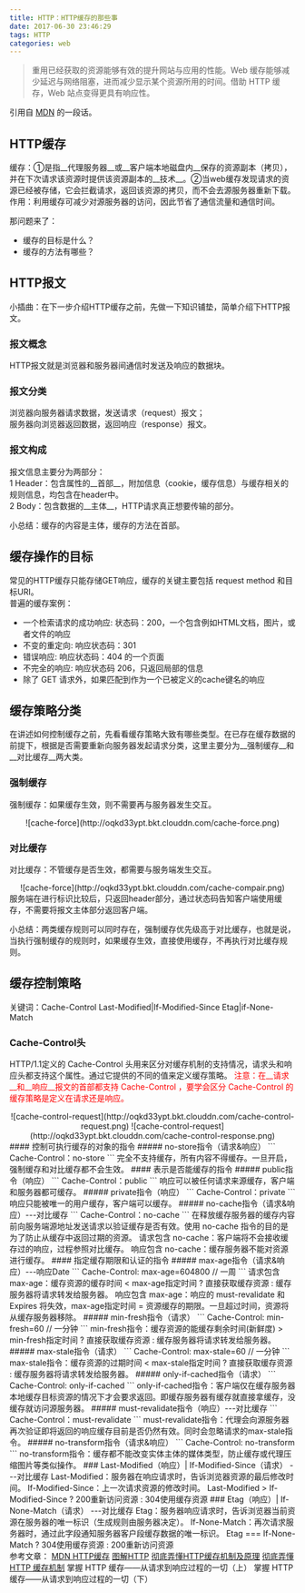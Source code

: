 ```yaml
---
title: HTTP：HTTP缓存的那些事
date: 2017-06-30 23:46:29
tags: HTTP
categories: web
---
```


> 重用已经获取的资源能够有效的提升网站与应用的性能。Web 缓存能够减少延迟与网络阻塞，进而减少显示某个资源所用的时间。借助 HTTP 缓存，Web 站点变得更具有响应性。

引用自 <a href="https://developer.mozilla.org/zh-CN/docs/Web/HTTP/Caching_FAQ">MDN</a> 的一段话。   
<!-- more -->   
## HTTP缓存
缓存：①是指__代理服务器__或__客户端本地磁盘内__保存的资源副本（拷贝），并在下次请求该资源时提供该资源副本的__技术__。②当web缓存发现请求的资源已经被存储，它会拦截请求，返回该资源的拷贝，而不会去源服务器重新下载。   
作用：利用缓存可减少对源服务器的访问，因此节省了通信流量和通信时间。   

那问题来了：
+ 缓存的目标是什么？
+ 缓存的方法有哪些？

## HTTP报文
小插曲：在下一步介绍HTTP缓存之前，先做一下知识铺垫，简单介绍下HTTP报文。
### 报文概念
HTTP报文就是浏览器和服务器间通信时发送及响应的数据块。
### 报文分类
浏览器向服务器请求数据，发送请求（request）报文；   
服务器向浏览器返回数据，返回响应（response）报文。
### 报文构成
报文信息主要分为两部分：   
1 Header：包含属性的__首部__，附加信息（cookie，缓存信息）与缓存相关的规则信息，均包含在header中。   
2 Body：包含数据的__主体__，HTTP请求真正想要传输的部分。   

小总结：缓存的内容是主体，缓存的方法在首部。   

## 缓存操作的目标
常见的HTTP缓存只能存储GET响应，缓存的关键主要包括 request method 和目标URI。   
普遍的缓存案例：
+ 一个检索请求的成功响应: 状态码：200，一个包含例如HTML文档，图片，或者文件的响应
+ 不变的重定向: 响应状态码：301
+ 错误响应: 响应状态码：404 的一个页面
+ 不完全的响应: 响应状态码 206，只返回局部的信息
+ 除了 GET 请求外，如果匹配到作为一个已被定义的cache键名的响应

## 缓存策略分类
在讲述如何控制缓存之前，先看看缓存策略大致有哪些类型。在已存在缓存数据的前提下，根据是否需要重新向服务器发起请求分类，这里主要分为__强制缓存__和__对比缓存__两大类。
### 强制缓存
强制缓存：如果缓存生效，则不需要再与服务器发生交互。
<div align="center">
![cache-force](http://oqkd33ypt.bkt.clouddn.com/cache-force.png)
</div>   

### 对比缓存
对比缓存：不管缓存是否生效，都需要与服务端发生交互。
<div align="center">
![cache-force](http://oqkd33ypt.bkt.clouddn.com/cache-compair.png)
</div>  
服务端在进行标识比较后，只返回header部分，通过状态码告知客户端使用缓存，不需要将报文主体部分返回客户端。

小总结：两类缓存规则可以同时存在，强制缓存优先级高于对比缓存，也就是说，当执行强制缓存的规则时，如果缓存生效，直接使用缓存，不再执行对比缓存规则。

## 缓存控制策略
关键词：Cache-Control Last-Modified|If-Modified-Since Etag|if-None-Match

### Cache-Control头
HTTP/1.1定义的 Cache-Control 头用来区分对缓存机制的支持情况，请求头和响应头都支持这个属性。通过它提供的不同的值来定义缓存策略。
<span style="color: red">注意：在__请求__和__响应__报文的首部都支持 Cache-Control ，要学会区分 Cache-Control 的缓存策略是定义在请求还是响应。</span>
<div align="center">
![cache-control-request](http://oqkd33ypt.bkt.clouddn.com/cache-control-request.png)
![cache-control-request](http://oqkd33ypt.bkt.clouddn.com/cache-control-response.png)
</div>
#### 控制可执行缓存的对象的指令
##### no-store指令（请求&响应）
```
Cache-Control：no-store
```
完全不支持缓存，所有内容不得缓存。一旦开启，强制缓存和对比缓存都不会生效。
#### 表示是否能缓存的指令
##### public指令（响应）
```
Cache-Control：public
```
响应可以被任何请求来源缓存，客户端和服务器都可缓存。
##### private指令（响应）
```
Cache-Control：private
```
响应只能被唯一的用户缓存，客户端可以缓存。
##### no-cache指令（请求&响应）---对比缓存
```
Cache-Control：no-cache
```
在释放缓存服务器的缓存内容前向服务端源地址发送请求以验证缓存是否有效。使用 no-cache 指令的目的是为了防止从缓存中返回过期的资源。   
请求包含 no-cache：客户端将不会接收缓存过的响应，过程参照对比缓存。
响应包含 no-cache：缓存服务器不能对资源进行缓存。
#### 指定缓存期限和认证的指令
##### max-age指令（请求&响应）---响应Date
```
Cache-Control: max-age=604800 // 一周
```
请求包含 max-age：缓存资源的缓存时间 < max-age指定时间 ? 直接获取缓存资源 : 缓存服务器将请求转发给服务器。
响应包含 max-age：响应的 must-revalidate 和 Expires 将失效，max-age指定时间 = 资源缓存的期限。一旦超过时间，资源将从缓存服务器移除。
##### min-fresh指令（请求）
```
Cache-Control: min-fresh=60 // 一分钟
```
min-fresh指令：缓存资源的能缓存剩余时间(新鲜度) > min-fresh指定时间 ? 直接获取缓存资源 : 缓存服务器将请求转发给服务器。
##### max-stale指令（请求）
```
Cache-Control: max-stale=60 // 一分钟
```
max-stale指令：缓存资源的过期时间 < max-stale指定时间 ? 直接获取缓存资源 : 缓存服务器将请求转发给服务器。
##### only-if-cached指令（请求）
```
Cache-Control: only-if-cached
```
only-if-cached指令：客户端仅在缓存服务器本地缓存目标资源的情况下才会要求返回。即缓存服务器有缓存就直接拿缓存，没缓存就访问源服务器。
##### must-revalidate指令（响应）---对比缓存
```
Cache-Control：must-revalidate
```
must-revalidate指令：代理会向源服务器再次验证即将返回的响应缓存目前是否仍然有效。同时会忽略请求的max-stale指令。
##### no-transform指令（请求&响应）
```
Cache-Control: no-transform
```
no-transform指令：缓存都不能改变实体主体的媒体类型，防止缓存或代理压缩图片等类似操作。
### Last-Modified（响应）|  If-Modified-Since（请求） ---对比缓存
Last-Modified：服务器在响应请求时，告诉浏览器资源的最后修改时间。
If-Modified-Since：上一次请求资源的修改时间。
Last-Modified > If-Modified-Since ? 200重新访问资源 : 304使用缓存资源
### Etag（响应）|  If-None-Match（请求） ---对比缓存
Etag：服务器响应请求时，告诉浏览器当前资源在服务器的唯一标识（生成规则由服务器决定）。
If-None-Match：再次请求服务器时，通过此字段通知服务器客户段缓存数据的唯一标识。
Etag === If-None-Match ? 304使用缓存资源 : 200重新访问资源

<br/>
参考文章：   
<a href="https://developer.mozilla.org/zh-CN/docs/Web/HTTP/Caching_FAQ">MDN HTTP缓存</a>   
<a href="https://book.douban.com/subject/25863515/">图解HTTP</a>    
<a href="http://www.cnblogs.com/chenqf/p/6386163.html">彻底弄懂HTTP缓存机制及原理</a>    
<a href="http://www.tuicool.com/articles/zUZnUre">彻底弄懂 HTTP 缓存机制</a>    
掌握 HTTP 缓存——从请求到响应过程的一切（上）   
掌握 HTTP 缓存——从请求到响应过程的一切（下）    
